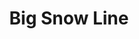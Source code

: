 ---
title: Big Snow Line
title_zh: 大雪綫
route_sign: [S]
branch_line: false
stations:
  - station_code: [S6]
    name: Outlands North
    name_zh: 環外北
    transfer:
      - route_sign: [W]
    first_station: true
  - station_code: [S7]
    name: Miraibridge
    name_zh: 美來橋
    transfer:
      - route_sign: [R,C]
  - station_code: [S8]
    name: UCHQ West
    name_zh: 聯總西
    transfer:
      - route_sign: [G]
  - station_code: [S9]
    name: UCHQ East
    name_zh: 聯總東
    transfer:
      - route_sign: [A]
  - station_code: [S10]
    name: Redhill Spring
    name_zh: 紅山泉
    transfer:
      - route_sign: [V]
    last_station: true
custom_style: table{margin:0 auto}.station-code-bg-first{background-image:url(/img/bg/bigsnowline.png);background-repeat:no-repeat;background-size:7px 50%;background-position:65px bottom}.station-code-bg{background-image:url(/img/bg/bigsnowline.png);background-repeat:no-repeat;background-size:7px 101%;background-position:65px}.station-code-bg-last{background-image:url(/img/bg/bigsnowline.png);background-repeat:no-repeat;background-size:7px 50%;background-position:65px top}
weight: 10
---